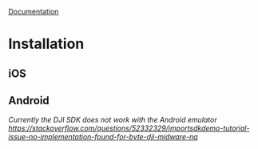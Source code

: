 [Documentation](./Docs.md)

# Installation

## iOS

## Android
*Currently the DJI SDK does not work with the Android emulator https://stackoverflow.com/questions/52332329/importsdkdemo-tutorial-issue-no-implementation-found-for-byte-dji-midware-na*
